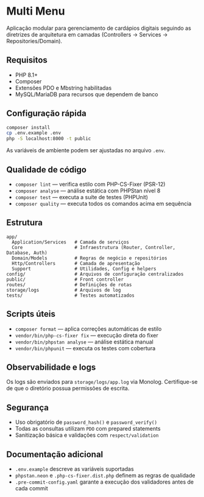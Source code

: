 # Multi Menu

Aplicação modular para gerenciamento de cardápios digitais seguindo as diretrizes de arquitetura em camadas (Controllers → Services → Repositories/Domain).

## Requisitos

- PHP 8.1+
- Composer
- Extensões PDO e Mbstring habilitadas
- MySQL/MariaDB para recursos que dependem de banco

## Configuração rápida

```bash
composer install
cp .env.example .env
php -S localhost:8000 -t public
```

As variáveis de ambiente podem ser ajustadas no arquivo `.env`.

## Qualidade de código

- `composer lint` — verifica estilo com PHP-CS-Fixer (PSR-12)
- `composer analyse` — análise estática com PHPStan nível 8
- `composer test` — executa a suíte de testes (PHPUnit)
- `composer quality` — executa todos os comandos acima em sequência

## Estrutura

```
app/
  Application/Services   # Camada de serviços
  Core                   # Infraestrutura (Router, Controller, Database, Auth)
  Domain/Models          # Regras de negócio e repositórios
  Http/Controllers       # Camada de apresentação
  Support                # Utilidades, Config e helpers
config/                  # Arquivos de configuração centralizados
public/                  # Front controller
routes/                  # Definições de rotas
storage/logs             # Arquivos de log
tests/                   # Testes automatizados
```

## Scripts úteis

- `composer format` — aplica correções automáticas de estilo
- `vendor/bin/php-cs-fixer fix` — execução direta do fixer
- `vendor/bin/phpstan analyse` — análise estática manual
- `vendor/bin/phpunit` — executa os testes com cobertura

## Observabilidade e logs

Os logs são enviados para `storage/logs/app.log` via Monolog. Certifique-se de que o diretório possua permissões de escrita.

## Segurança

- Uso obrigatório de `password_hash()` e `password_verify()`
- Todas as consultas utilizam `PDO` com prepared statements
- Sanitização básica e validações com `respect/validation`

## Documentação adicional

- `.env.example` descreve as variáveis suportadas
- `phpstan.neon` e `.php-cs-fixer.dist.php` definem as regras de qualidade
- `.pre-commit-config.yaml` garante a execução dos validadores antes de cada commit

